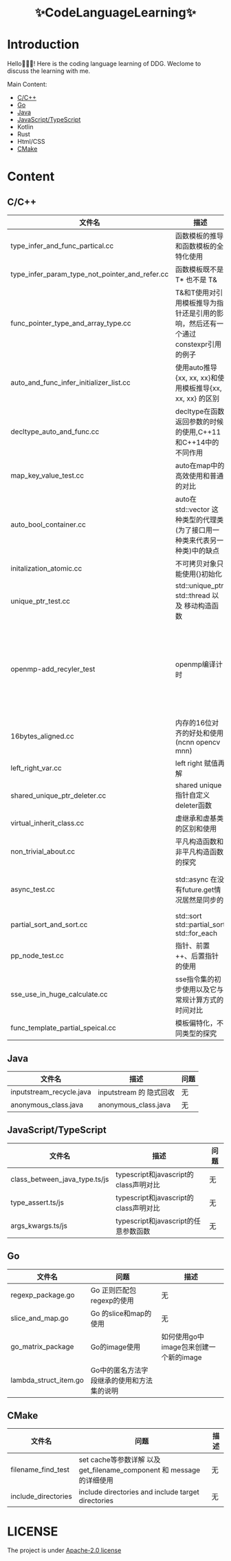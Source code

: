 <h1 align="center">
    ✨CodeLanguageLearning✨
</h1>


# Introduction
Hello👋👋👋! Here is the coding language learning of DDG. Weclome to discuss the learning with me.

Main Content:

* [C/C++](/C%2B%2B)
* [Go](/Go)
* [Java](/Java)
* [JavaScript/TypeScript](/JavaTypeScript)
* Kotlin
* Rust
* Html/CSS
* [CMake](/CMkae)

# Content

## C/C++

| 文件名                                     | 描述                      | 问题 |
|-----------------------------------------|-------------------------|----|
| type_infer_and_func_partical.cc             | 函数模板的推导和函数模板的全特化使用      | 无  |
| type_infer_param_type_not_pointer_and_refer.cc | 函数模板既不是T* 也不是 T&        | 无  |
| func_pointer_type_and_array_type.cc          | T&和T使用对引用模板推导为指针还是引用的影响，然后还有一个通过constexpr引用的例子 | 无  |
| auto_and_func_infer_initializer_list.cc      | 使用auto推导{xx, xx, xx}和使用模板推导{xx, xx, xx} 的区别  | 无  |
| decltype_auto_and_func.cc      | decltype在函数返回参数的时候的使用,C++11和C++14中的不同作用  | 无  |
| map_key_value_test.cc      | auto在map中的高效使用和普通的对比  | 无  |
| auto_bool_container.cc      | auto在std::vector<bool> 这种类型的代理类(为了接口用一种类来代表另一种类)中的缺点 | 无  |
| initalization_atomic.cc      | 不可拷贝对象只能使用{}初始化 | 无  |
| unique_ptr_test.cc      | std::unique_ptr std::thread 以及 移动构造函数 | 无  |
| openmp-add_recyler_test      | openmp编译计时 | 虽然采用了openmp的计时方式，但使用多线程处理时，时间还是增加 |
| 16bytes_aligned.cc     | 内存的16位对齐的好处和使用(ncnn opencv mnn) | 无 |
| left_right_var.cc     | left right 赋值再解 | 无 |
| shared_unique_ptr_deleter.cc     | shared unique 指针自定义deleter函数 | 无 |
| virtual_inherit_class.cc     | 虚继承和虚基类的区别和使用 | 无 |
| non_trivial_about.cc     | 平凡构造函数和非平凡构造函数的探究 | 无 |
| async_test.cc     | std::async 在没有future.get情况居然是同步的 | 继续探究一下std::async的特性 |
| partial_sort_and_sort.cc     | std::sort std::partial_sort std::for_each | 无 |
| pp_node_test.cc     | 指针、前置++、后置指针的使用 | 无 |
| sse_use_in_huge_calculate.cc     | sse指令集的初步使用以及它与常规计算方式的时间对比 | 无 |
| func_template_partial_speical.cc     | 模板偏特化，不同类型的探究 | 无 |


## Java
| 文件名                                     | 描述                      | 问题 |
|-----------------------------------------|-------------------------|----|
| inputstream_recycle.java             |  inputstream 的 隐式回收  | 无  |
| anonymous_class.java             |  anonymous_class.java | 无  |

## JavaScript/TypeScript
| 文件名                                     | 描述                      | 问题 |
|-----------------------------------------|-------------------------|----|
| class_between_java_type.ts/js            | typescript和javascript的class声明对比  | 无  |
| type_assert.ts/js            | typescript和javascript的class声明对比  | 无  |
| args_kwargs.ts/js            | typescript和javascript的任意参数函数 | 无 |


## Go
| 文件名              | 问题         | 描述 |
|------------------|------------|----|
| regexp_package.go | Go 正则匹配包regexp的使用 | 无  |
| slice_and_map.go | Go 的slice和map的使用 | 无  |
| go_matrix_package | Go的image使用 | 如何使用go中image包来创建一个新的image  |
| lambda_struct_item.go | Go中的匿名方法字段继承的使用和方法集的说明 |  |



## CMake

| 文件名              | 问题         | 描述 |
|------------------|------------|----|
| filename_find_test | set cache等参数详解 以及 get_filename_component 和 message的详细使用 | 无  |
| include_directories | include directories and include target directories | 无  |

# LICENSE
The project is under [Apache-2.0 license](./LICENSE)